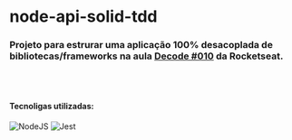 # node-api-solid-tdd


### Projeto para estrurar uma aplicação 100% desacoplada de bibliotecas/frameworks na aula [Decode #010](https://www.youtube.com/watch?v=mjBsii0eiuI) da Rocketseat.

<br>
<br>

#### Tecnoligas utilizadas:
![NodeJS](https://img.shields.io/badge/node.js-6DA55F?style=for-the-badge&logo=node.js&logoColor=white)
![Jest](https://img.shields.io/badge/-jest-%23C21325?style=for-the-badge&logo=jest&logoColor=white)
